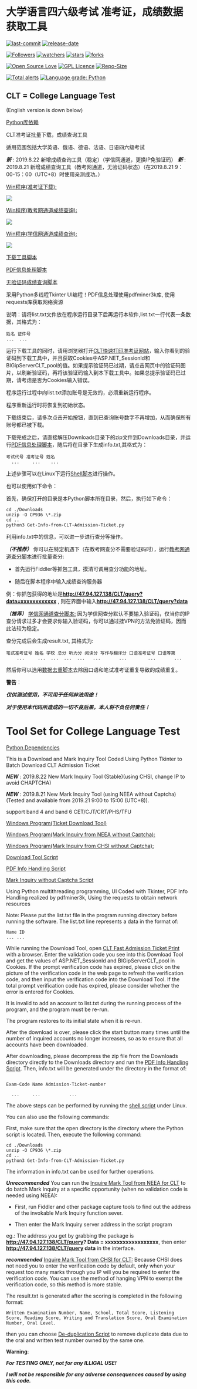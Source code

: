 # 大学语言四六级考试 准考证，成绩数据获取工具

[![last-commit](https://img.shields.io/github/last-commit/HollowMan6/Tool-Set-for-College-Language-Test)](../../graphs/commit-activity)
[![release-date](https://img.shields.io/github/release-date/HollowMan6/Tool-Set-for-College-Language-Test)](../../releases)

[![Followers](https://img.shields.io/github/followers/HollowMan6?style=social)](https://github.com/HollowMan6?tab=followers)
[![watchers](https://img.shields.io/github/watchers/HollowMan6/Tool-Set-for-College-Language-Test?style=social)](../../watchers)
[![stars](https://img.shields.io/github/stars/HollowMan6/Tool-Set-for-College-Language-Test?style=social)](../../stargazers)
[![forks](https://img.shields.io/github/forks/HollowMan6/Tool-Set-for-College-Language-Test?style=social)](../../network/members)

[![Open Source Love](https://badges.frapsoft.com/os/v1/open-source.svg?v=103)](https://hollowman6.github.io/fund.html)
[![GPL Licence](https://badges.frapsoft.com/os/gpl/gpl.svg?v=103)](https://opensource.org/licenses/GPL-3.0/)
[![Repo-Size](https://img.shields.io/github/repo-size/HollowMan6/Tool-Set-for-College-Language-Test.svg)](../../archive/master.zip)

[![Total alerts](https://img.shields.io/lgtm/alerts/g/HollowMan6/Tool-Set-for-College-Language-Test.svg?logo=lgtm&logoWidth=18)](https://lgtm.com/projects/g/HollowMan6/Tool-Set-for-College-Language-Test/alerts/)
[![Language grade: Python](https://img.shields.io/lgtm/grade/python/g/HollowMan6/Tool-Set-for-College-Language-Test.svg?logo=lgtm&logoWidth=18)](https://lgtm.com/projects/g/HollowMan6/Tool-Set-for-College-Language-Test/context:python)

## CLT = College Language Test

(English version is down below)

[Python库依赖](../../network/dependencies)

CLT准考证批量下载，成绩查询工具

适用范围包括大学英语、俄语、德语、法语、日语四六级考试

***新*** : 2019.8.22 新增成绩查询工具（稳定）（学信网通道，更换IP免验证码）
***新*** : 2019.8.21 新增成绩查询工具（教考网通道，无验证码状态）（在2019.8.21 9：00-15：00（UTC+8）时使用亲测成功。）

[Win程序(准考证下载):](Download-Tools-for-CLT-Admission-Ticket.exe) 

![](screenshoot.JPG) 

[Win程序(教考网通道成绩查询):](Inquire-Mark-Tool-from-NEEA-for-CLT.exe) 

![](screenshoot1.JPG)

[Win程序(学信网通道成绩查询):](Inquire-Mark-Tool-from-CHSI-for-CLT.exe) 

![](screenshoot2.JPG)

[下载工具脚本](Download-Tools-for-CLT-Admission-Ticket.py)

[PDF信息处理脚本](Get-Info-from-CLT-Admission-Ticket.py)

[无验证码成绩查询脚本](Inquire-Mark-Tool-for-CLT.py)

采用Python多线程Tkinter UI编程！PDF信息处理使用pdfminer3k库, 使用requests库获取网络资源

说明：请将list.txt文件放在程序运行目录下后再运行本软件,list.txt一行代表一条数据，其格式为：

```text
姓名 证件号
...  ...
```

运行下载工具的同时，请用浏览器打开[CLT快速打印准考证网站](http://CLT.etest.net.cn/Home/QuickPrintTestTicket)，输入你看到的验证码到下载工具中，并且获取Cookies中ASP.NET_SessionId和BIGipServerCLT_pool的值。如果提示验证码已过期，请点击网页中的验证码图片，以刷新验证码，再将该验证码输入到本下载工具中。如果总提示验证码已过期，请考虑是否为Cookies输入错误。

程序运行过程中向list.txt添加账号是无效的，必须重新运行程序。

程序重新运行时将恢复到初始状态。

下载结束后，请多次点击开始按钮，直到已查询账号数字不再增加，从而确保所有账号都已被下载。

下载完成之后，请直接解压Downloads目录下的zip文件到Downloads目录，并运行[PDF信息处理脚本](Get-Info-from-CLT-Admission-Ticket.py)，随后将在目录下生成info.txt,其格式为：

```text
考试代号 准考证号 姓名
  ...     ...    ...
```

上述步骤可以在Linux下运行[Shell脚本](Get-Info-from-CLT-Admission-Ticket.sh)进行操作。

也可以使用如下命令：

首先，确保打开的目录是本Python脚本所在目录，然后，执行如下命令：

```shell
cd ./Downloads
unzip -O CP936 \*.zip
cd ..
python3 Get-Info-from-CLT-Admission-Ticket.py
```

利用info.txt中的信息，可以进一步进行查分等操作。

***（不推荐）*** 你可以在特定机遇下（在教考网查分不需要验证码时），运行[教考网通道查分脚本](Inquire-Mark-Tool-from-NEEA-for-CLT.py)进行批量查分:

* 首先运行Fiddler等抓包工具，摸清可调用查分功能的地址。
  
* 随后在脚本程序中输入成绩查询服务器

例：你抓包获得的地址是**http://47.94.127.138/CLT/query?data=xxxxxxxxxxxx** , 则在界面中输入**http://47.94.127.138/CLT/query?data**

***（推荐）*** [学信网通道查分脚本:](Inquire-Mark-Tool-from-CHSI-for-CLT.py) 因为学信网查分默认不要输入验证码，仅当你的IP查分请求过多才会要求你输入验证码，你可以通过挂VPN的方法免验证码，因而此法较为稳定。

查分完成后会生成result.txt, 其格式为:

```text
笔试准考证号 姓名 学校 总分 听力分 阅读分 写作与翻译分 口语准考证号 口语等第
    ...     ...  ...  ...  ...   ...       ...        ...       ...
```

然后你可以选用[数据去重脚本](De-duplication.py)去除因口语和笔试准考证重复导致的成绩重复。

**警告**：

***仅供测试使用，不可用于任何非法用途！***

***对于使用本代码所造成的一切不良后果，本人将不负任何责任！***

# Tool Set for College Language Test

[Python Dependencies](../../network/dependencies)

This is a Download and Mark Inquiry Tool Coded Using Python Tkinter to Batch Download CLT Admission Ticket

***NEW*** : 2019.8.22 New Mark Inquiry Tool (Stable)(using CHSI, change IP to avoid CHAPTCHA)

***NEW*** : 2019.8.21 New Mark Inquiry Tool (using NEEA without Captcha) (Tested and available from 2019.21 9:00 to 15:00 (UTC+8)).

support band 4 and band 6 CET/CJT/CRT/PHS/TFU

[Windows Program(Ticket Download Tool)](Download-Tools-for-CLT-Admission-Ticket.exe)

[Windows Program(Mark Inquiry from NEEA without Captcha):](Inquire-Mark-Tool-from-NEEA-for-CLT.exe) 

[Windows Program(Mark Inquiry from CHSI without Captcha):](Inquire-Mark-Tool-from-CHSI-for-CLT.exe) 

[Download Tool Script](Download-Tools-for-CLT-Admission-Ticket.py)

[PDF Info Handling Script](Get-Info-from-CLT-Admission-Ticket.py)

[Mark Inquiry without Captcha Script](Inquire-Mark-Tool-for-CLT.py)

Using Python multithreading programming, UI Coded with Tkinter, PDF Info Handling realized by pdfminer3k, Using the requests to obtain network resources

Note: Please put the list.txt file in the program running directory before running the software. The list.txt line represents a data in the format of:

```text
Name ID
... ...
```

While running the Download Tool, open [CLT Fast Admission Ticket Print](http://CLT.etest.net.cn/Home/QuickPrintTestTicket) with a browser.
Enter the validation code you see into this Download Tool and get the values of ASP.NET_SessionId and BIGipServerCLT_pool in Cookies.
If the prompt verification code has expired, please click on the picture of the verification code in the web page to refresh the verification code, and then input the verification code into the Download Tool. If the total prompt verification code has expired, please consider whether the error is entered for Cookies.

It is invalid to add an account to list.txt during the running process of the program, and the program must be re-run.

The program restores to its initial state when it is re-run.

After the download is over, please click the start button many times until the number of inquired accounts no longer increases, so as to ensure that all accounts have been downloaded.

After downloading, please decompress the zip file from the Downloads directory directly to the Downloads directory and run the [PDF Info Handling Script](Get-Info-from-CLT-Admission-Ticket.py). Then, info.txt will be generated under the directory in the format of:

```text

Exam-Code Name Admission-Ticket-number

  ...     ...           ...

```

The above steps can be performed by running the [shell script](Get-Info-from-CLT-Admission-Ticket.sh) under Linux.

You can also use the following commands:

First, make sure that the open directory is the directory where the Python script is located. Then, execute the following command:

```shell
cd ./Downloads
unzip -O CP936 \*.zip
cd ..
python3 Get-Info-from-CLT-Admission-Ticket.py
```

The information in info.txt can be used for further operations.

***Unrecommended*** You can run the [Inquire Mark Tool from NEEA for CLT](Inquire-Mark-Tool-from-NEEA-for-CLT.py) to do batch Mark Inquiry at a specific opportunity (when no validation code is needed using NEEA):

* First, run Fiddler and other package capture tools to find out the address of the invokable Mark Inquiry function sever.

* Then enter the Mark Inquiry server address in the script program

eg.: The address you get by grabbing the package is **http://47.94.127.138/CLT/query? Data = xxxxxxxxxxxxxxxxxx**, then enter **http://47.94.127.138/CLT/query data** in the interface.

***recommended*** [Inquire Mark Tool from CHSI for CLT:](Inquire-Mark-Tool-from-CHSI-for-CLT.py) Because CHSI does not need you to enter the verification code by default, only when your request too many marks through you IP will you be required to enter the verification code. You can use the method of hanging VPN to exempt the verification code, so this method is more stable.

The result.txt is generated after the scoring is completed in the following format:

```text
Written Examination Number, Name, School, Total Score, Listening Score, Reading Score, Writing and Translation Score, Oral Examination Number, Oral Level.

```

then you can choose [De-duplication Script](De-duplication.py) to remove duplicate data due to the oral and written test number owned by the same one.

**Warning**:

***For TESTING ONLY, not for any ILLIGAL USE!***

***I will not be responsible for any adverse consequences caused by using this code.***
